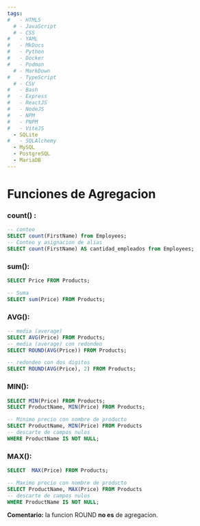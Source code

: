 ```yaml
---
tags:
#   - HTML5
  # - JavaScript
  # - CSS
#   - YAML
#   - MkDocs
#   - Python
#   - Docker
#   - Podman
  # - MarkDown
#   - TypeScript
  # - CSV
#   - Bash
#   - Express
#   - ReactJS
#   - NodeJS
#   - NPM
#   - PNPM
#   - ViteJS
  - SQLite
#   - SQLAlchemy
  - MySQL
  - PostgreSQL
  - MariaDB
---
```




# Funciones de Agregacion

### count() :
```sql
-- conteo
SELECT count(FirstName) from Employees;
-- Conteo y asignacion de alias
SELECT count(FirstName) AS cantidad_empleados from Employees;
```

### sum():
```sql
SELECT Price FROM Products;

-- Suma
SELECT sum(Price) FROM Products; 
```
### AVG():
```sql
-- media (average)
SELECT AVG(Price) FROM Products; 
-- media (average) con redondeo
SELECT ROUND(AVG(Price)) FROM Products; 

-- redondeo con dos digitos
SELECT ROUND(AVG(Price), 2) FROM Products; 

```
### MIN():
```sql
SELECT MIN(Price) FROM Products; 
SELECT ProductName, MIN(Price) FROM Products; 

-- Minimo precio con nombre de producto 
SELECT ProductName, MIN(Price) FROM Products
-- descarte de campos nulos
WHERE ProductName IS NOT NULL;
```

### MAX():
```sql
SELECT  MAX(Price) FROM Products;

-- Maximo precio con nombre de producto 
SELECT ProductName, MAX(Price) FROM Products
-- descarte de campos nulos
WHERE ProductName IS NOT NULL;
```

**Comentario:** la funcion ROUND  **no es** de agregacion.
